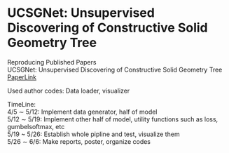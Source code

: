 # UCSGNet: Unsupervised Discovering of Constructive Solid Geometry Tree
Reproducing Published Papers  
UCSGNet: Unsupervised Discovering of Constructive Solid Geometry Tree [PaperLink](https://arxiv.org/abs/2006.09102)  

Used author codes: Data loader, visualizer

TimeLine:  
4/5 ∼ 5/12: Implement data generator, half of model  
5/12 ∼ 5/19: Implement other half of model, utility functions such as loss, gumbelsoftmax, etc  
5/19 ~ 5/26: Establish whole pipline and test, visualize them  
5/26 ∼ 6/6: Make reports, poster, organize codes  
